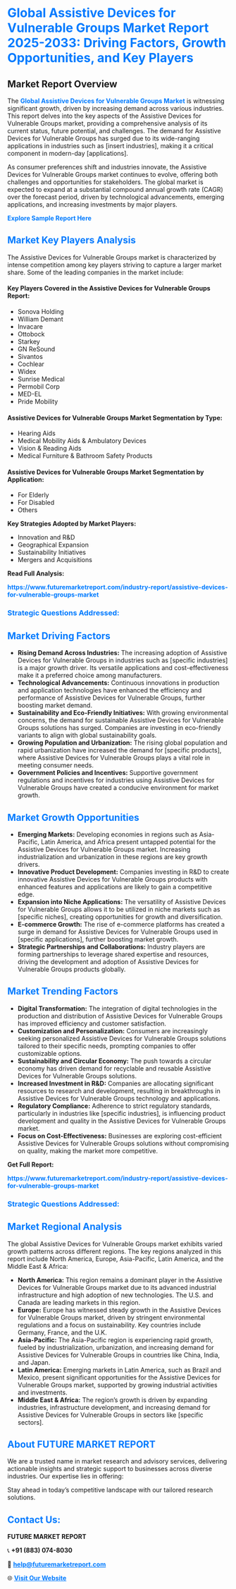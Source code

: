 <h1 style="color: #007BFF;">Global Assistive Devices for Vulnerable Groups Market Report 2025-2033: Driving Factors, Growth Opportunities, and Key Players</h1>

<section id="overview">
<h2>Market Report Overview</h2>
<p>The <a href="https://www.futuremarketreport.com/industry-report/assistive-devices-for-vulnerable-groups-market" style="color: #007BFF; text-decoration: none;"><strong>Global Assistive Devices for Vulnerable Groups Market</strong></a> is witnessing significant growth, driven by increasing demand across various industries. This report delves into the key aspects of the Assistive Devices for Vulnerable Groups market, providing a comprehensive analysis of its current status, future potential, and challenges. The demand for Assistive Devices for Vulnerable Groups has surged due to its wide-ranging applications in industries such as [insert industries], making it a critical component in modern-day [applications].</p>
<p>As consumer preferences shift and industries innovate, the Assistive Devices for Vulnerable Groups market continues to evolve, offering both challenges and opportunities for stakeholders. The global market is expected to expand at a substantial compound annual growth rate (CAGR) over the forecast period, driven by technological advancements, emerging applications, and increasing investments by major players.</p>
</section>

<section id="overview">
<p><a href="https://www.futuremarketreport.com/request-sample/reportId=80053" style="color: #007BFF; text-decoration: none;"><strong>Explore Sample Report Here</strong></a></p>
</section>

<section id="key-players">
<h2 style="color: #007BFF;">Market Key Players Analysis</h2>
<p>The Assistive Devices for Vulnerable Groups market is characterized by intense competition among key players striving to capture a larger market share. Some of the leading companies in the market include:</p>
<h4>Key Players Covered in the Assistive Devices for Vulnerable Groups Report:</h4>
<ul><li>Sonova Holding</li><li>William Demant</li><li>Invacare</li><li>Ottobock</li><li>Starkey</li><li>GN ReSound</li><li>Sivantos</li><li>Cochlear</li><li>Widex</li><li>Sunrise Medical</li><li>Permobil Corp</li><li>MED-EL</li><li>Pride Mobility</li></ul>
<h4>Assistive Devices for Vulnerable Groups Market Segmentation by Type:</h4>
<ul><li>Hearing Aids</li><li>Medical Mobility Aids &amp; Ambulatory Devices</li><li>Vision &amp; Reading Aids</li><li>Medical Furniture &amp; Bathroom Safety Products</li></ul>

<h4>Assistive Devices for Vulnerable Groups Market Segmentation by Application:</h4>
<ul><li>For Elderly</li><li>For Disabled</li><li>Others</li></ul>
<p><strong>Key Strategies Adopted by Market Players:</strong></p>
<ul>
<li>Innovation and R&D</li>
<li>Geographical Expansion</li>
<li>Sustainability Initiatives</li>
<li>Mergers and Acquisitions</li>
</ul>
</section>

<section>
<p><strong>Read Full Analysis: </strong></p><a href="https://www.futuremarketreport.com/industry-report/assistive-devices-for-vulnerable-groups-market" style="color: #007BFF; text-decoration: none;"><strong>https://www.futuremarketreport.com/industry-report/assistive-devices-for-vulnerable-groups-market</strong></a>
<h3 style="color: #007BFF;">Strategic Questions Addressed:</h3>
</section>

<section id="driving-factors">
<h2 style="color: #007BFF;">Market Driving Factors</h2>
<ul>
<li><strong>Rising Demand Across Industries:</strong> The increasing adoption of Assistive Devices for Vulnerable Groups in industries such as [specific industries] is a major growth driver. Its versatile applications and cost-effectiveness make it a preferred choice among manufacturers.</li>
<li><strong>Technological Advancements:</strong> Continuous innovations in production and application technologies have enhanced the efficiency and performance of Assistive Devices for Vulnerable Groups, further boosting market demand.</li>
<li><strong>Sustainability and Eco-Friendly Initiatives:</strong> With growing environmental concerns, the demand for sustainable Assistive Devices for Vulnerable Groups solutions has surged. Companies are investing in eco-friendly variants to align with global sustainability goals.</li>
<li><strong>Growing Population and Urbanization:</strong> The rising global population and rapid urbanization have increased the demand for [specific products], where Assistive Devices for Vulnerable Groups plays a vital role in meeting consumer needs.</li>
<li><strong>Government Policies and Incentives:</strong> Supportive government regulations and incentives for industries using Assistive Devices for Vulnerable Groups have created a conducive environment for market growth.</li>
</ul>
</section>

<section id="growth-opportunities">
<h2 style="color: #007BFF;">Market Growth Opportunities</h2>
<ul>
<li><strong>Emerging Markets:</strong> Developing economies in regions such as Asia-Pacific, Latin America, and Africa present untapped potential for the Assistive Devices for Vulnerable Groups market. Increasing industrialization and urbanization in these regions are key growth drivers.</li>
<li><strong>Innovative Product Development:</strong> Companies investing in R&D to create innovative Assistive Devices for Vulnerable Groups products with enhanced features and applications are likely to gain a competitive edge.</li>
<li><strong>Expansion into Niche Applications:</strong> The versatility of Assistive Devices for Vulnerable Groups allows it to be utilized in niche markets such as [specific niches], creating opportunities for growth and diversification.</li>
<li><strong>E-commerce Growth:</strong> The rise of e-commerce platforms has created a surge in demand for Assistive Devices for Vulnerable Groups used in [specific applications], further boosting market growth.</li>
<li><strong>Strategic Partnerships and Collaborations:</strong> Industry players are forming partnerships to leverage shared expertise and resources, driving the development and adoption of Assistive Devices for Vulnerable Groups products globally.</li>
</ul>
</section>

<section id="trending-factors">
<h2 style="color: #007BFF;">Market Trending Factors</h2>
<ul>
<li><strong>Digital Transformation:</strong> The integration of digital technologies in the production and distribution of Assistive Devices for Vulnerable Groups has improved efficiency and customer satisfaction.</li>
<li><strong>Customization and Personalization:</strong> Consumers are increasingly seeking personalized Assistive Devices for Vulnerable Groups solutions tailored to their specific needs, prompting companies to offer customizable options.</li>
<li><strong>Sustainability and Circular Economy:</strong> The push towards a circular economy has driven demand for recyclable and reusable Assistive Devices for Vulnerable Groups solutions.</li>
<li><strong>Increased Investment in R&D:</strong> Companies are allocating significant resources to research and development, resulting in breakthroughs in Assistive Devices for Vulnerable Groups technology and applications.</li>
<li><strong>Regulatory Compliance:</strong> Adherence to strict regulatory standards, particularly in industries like [specific industries], is influencing product development and quality in the Assistive Devices for Vulnerable Groups market.</li>
<li><strong>Focus on Cost-Effectiveness:</strong> Businesses are exploring cost-efficient Assistive Devices for Vulnerable Groups solutions without compromising on quality, making the market more competitive.</li>
</ul>
</section>

<section>
<p><strong>Get Full Report: </strong></p><a href="https://www.futuremarketreport.com/industry-report/assistive-devices-for-vulnerable-groups-market" style="color: #007BFF; text-decoration: none;"><strong>https://www.futuremarketreport.com/industry-report/assistive-devices-for-vulnerable-groups-market</strong></a>
<h3 style="color: #007BFF;">Strategic Questions Addressed:</h3>
</section>


<section id="regional-analysis">
<h2 style="color: #007BFF;">Market Regional Analysis</h2>
<p>The global Assistive Devices for Vulnerable Groups market exhibits varied growth patterns across different regions. The key regions analyzed in this report include North America, Europe, Asia-Pacific, Latin America, and the Middle East & Africa:</p>
<ul>
<li><strong>North America:</strong> This region remains a dominant player in the Assistive Devices for Vulnerable Groups market due to its advanced industrial infrastructure and high adoption of new technologies. The U.S. and Canada are leading markets in this region.</li>
<li><strong>Europe:</strong> Europe has witnessed steady growth in the Assistive Devices for Vulnerable Groups market, driven by stringent environmental regulations and a focus on sustainability. Key countries include Germany, France, and the U.K.</li>
<li><strong>Asia-Pacific:</strong> The Asia-Pacific region is experiencing rapid growth, fueled by industrialization, urbanization, and increasing demand for Assistive Devices for Vulnerable Groups in countries like China, India, and Japan.</li>
<li><strong>Latin America:</strong> Emerging markets in Latin America, such as Brazil and Mexico, present significant opportunities for the Assistive Devices for Vulnerable Groups market, supported by growing industrial activities and investments.</li>
<li><strong>Middle East & Africa:</strong> The region’s growth is driven by expanding industries, infrastructure development, and increasing demand for Assistive Devices for Vulnerable Groups in sectors like [specific sectors].</li>
</ul>
</section>

<footer>
<h2 style="color: #007BFF;">About FUTURE MARKET REPORT</h2>
<p>We are a trusted name in market research and advisory services, delivering actionable insights and strategic support to businesses across diverse industries. Our expertise lies in offering:</p>

<p>Stay ahead in today’s competitive landscape with our tailored research solutions.</p>

<h2 style="color: #007BFF;">Contact Us:</h2>
<p><strong>FUTURE MARKET REPORT</strong></p>
<p>📞 <strong>+91 (883) 074-8030</strong></p>
<p>📧 <strong><a href="mailto:help@futuremarketreport.com" style="color: #007BFF;">help@futuremarketreport.com</a></strong></p>
<p>🌐 <strong><a href="https://www.futuremarketreport.com/" style="color: #007BFF;">Visit Our Website</a></strong></p>
</footer>